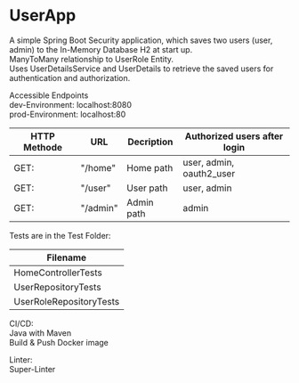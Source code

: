 # UserApp
A simple Spring Boot Security application, which saves two users (user, admin) to the In-Memory Database H2 at start up.  
ManyToMany relationship to UserRole Entity.  
Uses UserDetailsService and UserDetails to retrieve the saved users for authentication and authorization.  

Accessible Endpoints  
dev-Environment: localhost:8080  
prod-Environment: localhost:80  
  
| HTTP Methode | URL | Decription | Authorized users after login |
| --- | --- | --- | --- |
| GET: | "/home" | Home path | user, admin, oauth2_user |
| GET: | "/user" | User path | user, admin |
| GET: | "/admin" | Admin path | admin |


Tests are in the Test Folder:

| Filename                |
|-------------------------|
| HomeControllerTests     |
| UserRepositoryTests     |
| UserRoleRepositoryTests |
  
  
CI/CD:  
Java with Maven  
Build & Push Docker image  
  
Linter:  
Super-Linter
